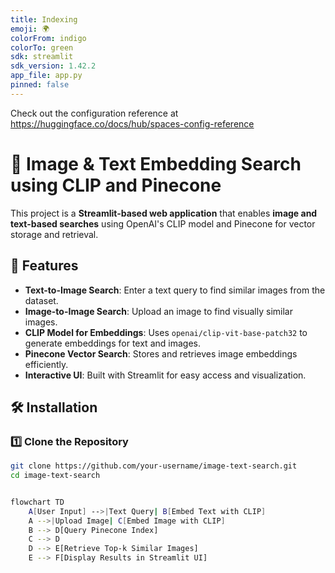 ```yaml
---
title: Indexing
emoji: 🌍
colorFrom: indigo
colorTo: green
sdk: streamlit
sdk_version: 1.42.2
app_file: app.py
pinned: false
---
```


Check out the configuration reference at https://huggingface.co/docs/hub/spaces-config-reference


# 📌 Image & Text Embedding Search using CLIP and Pinecone  

This project is a **Streamlit-based web application** that enables **image and text-based searches** using OpenAI's CLIP model and Pinecone for vector storage and retrieval.

## 🚀 Features  
- **Text-to-Image Search**: Enter a text query to find similar images from the dataset.  
- **Image-to-Image Search**: Upload an image to find visually similar images.  
- **CLIP Model for Embeddings**: Uses `openai/clip-vit-base-patch32` to generate embeddings for text and images.  
- **Pinecone Vector Search**: Stores and retrieves image embeddings efficiently.  
- **Interactive UI**: Built with Streamlit for easy access and visualization.  

## 🛠️ Installation  

### 1️⃣ Clone the Repository  
```sh
git clone https://github.com/your-username/image-text-search.git
cd image-text-search


flowchart TD
    A[User Input] -->|Text Query| B[Embed Text with CLIP]
    A -->|Upload Image| C[Embed Image with CLIP]
    B --> D[Query Pinecone Index]
    C --> D
    D --> E[Retrieve Top-k Similar Images]
    E --> F[Display Results in Streamlit UI]
